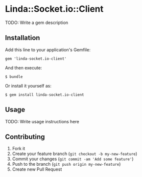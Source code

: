 # Linda::Socket.io::Client

TODO: Write a gem description

## Installation

Add this line to your application's Gemfile:

    gem 'linda-socket.io-client'

And then execute:

    $ bundle

Or install it yourself as:

    $ gem install linda-socket.io-client

## Usage

TODO: Write usage instructions here

## Contributing

1. Fork it
2. Create your feature branch (`git checkout -b my-new-feature`)
3. Commit your changes (`git commit -am 'Add some feature'`)
4. Push to the branch (`git push origin my-new-feature`)
5. Create new Pull Request
